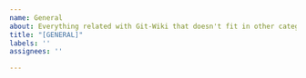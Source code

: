 ```yaml
---
name: General
about: Everything related with Git-Wiki that doesn't fit in other categories
title: "[GENERAL]"
labels: ''
assignees: ''

---
```



